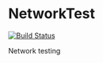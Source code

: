 # NetworkTest
[![Build Status](https://travis-ci.org/jonnystorm/network-test.svg?branch=master)](https://travis-ci.org/jonnystorm/network-test)

Network testing

